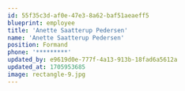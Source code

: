 ```yaml
---
id: 55f35c3d-af0e-47e3-8a62-baf51aeaeff5
blueprint: employee
title: 'Anette Saatterup Pedersen'
name: 'Anette Saatterup Pedersen'
position: Formand
phone: '*********'
updated_by: e9619d0e-777f-4a13-913b-18fad6a5612a
updated_at: 1705953685
image: rectangle-9.jpg
---
```

